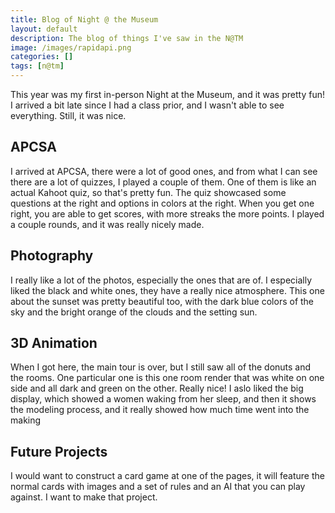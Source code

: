 ```yaml
---
title: Blog of Night @ the Museum
layout: default
description: The blog of things I've saw in the N@TM
image: /images/rapidapi.png
categories: []
tags: [n@tm]
---
```


This year was my first in-person Night at the Museum, and it was pretty fun! I arrived a bit late since I had a class prior, and I wasn't able to see everything. Still, it was nice.

## APCSA
I arrived at APCSA, there were a lot of good ones, and from what I can see there are a lot of quizzes, I played a couple of them. One of them is like an actual Kahoot quiz, so that's pretty fun. The quiz showcased some questions at the right and options in colors at the right. When you get one right, you are able to get scores, with more streaks the more points. I played a couple rounds, and it was really nicely made.

## Photography
I really like a lot of the photos, especially the ones that are of. I especially liked the black and white ones, they have a really nice atmosphere. This one about the sunset was pretty beautiful too, with the dark blue colors of the sky and the bright orange of the clouds and the setting sun.

## 3D Animation
When I got here, the main tour is over, but I still saw all of the donuts and the rooms. One particular one is this one room render that was white on one side and all dark and green on the other. Really nice! I aslo liked the big display, which showed a women waking from her sleep, and then it shows the modeling process, and it really showed how much time went into the making

## Future Projects
I would want to construct a card game at one of the pages, it will feature the normal cards with images and a set of rules and an AI that you can play against. I want to make that project.